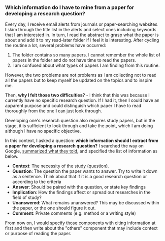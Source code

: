 ### Which information do I have to mine from a paper for developing a research question? 

Every day, I receive email alerts from journals or paper-searching websites. I skim through the title list in the alerts and select ones including keywords that I am interested in. In turn, I read the abstract to grasp what the paper is about and add it to my read-later folder if I feel it is interesting. After cycling the routine a lot, several problems have occurred:

1. The folder contains so many papers. I cannot remember the whole list of papers in the folder and do not have time to read the papers. 
2. I am confused about what types of papers I am finding from this routine.

However, the two problems are not problems as I am collecting not to read all the papers but to keep myself be updated on the topics and to inspire me.  

Then, **why I felt those two difficulties?** - I think that this was because I currently have no specific research question. If I had it, then I could have an apparent purpose and could distinguish which paper I have to read thoroughly from the one I can just look through.  

Developing one's research question also requires study papers, but in the stage, it is sufficient to look through and take the point, which I am doing although I have no specific objective.  

In this context, I asked a question: **which information should I extract from a paper for developing a research question?** I searched the way on Google, [summarized what they told](http://www.naver.com), and specified the list of information as below.

- **Context**: The necessity of the study (question).
- **Question**: The question the paper wants to answer. Try to write it down as a sentence. Think about that if it is a good research  question or according to the criteria 
- **Answer**: Should be paired with the question, or state key findings 
- **Implication**: How the findings affect or spread out researches in the field of study?
- **Unanswered**: What remains unanswered? This may be discussed within the paper, or the one should figure it out.
- **Comment**: Private comments (e.g. method or a writing style)

From now on, I would specify those components with citing information at first and then write about the "others" component that may include context or purpose of reading the paper.
